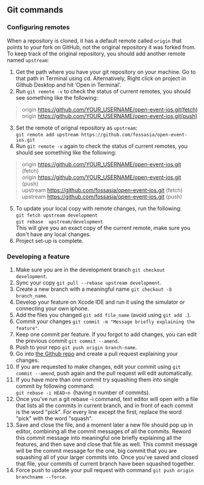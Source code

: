 ## Git commands
### Configuring remotes
When a repository is cloned, it has a default remote called `origin` that points to your fork on GitHub, not the original repository it was forked from. To keep track of the original repository, you should add another remote named `upstream`:<br />
1. Get the path where you have your git repository on your machine. Go to that path in Terminal using cd. Alternatively, Right click on project in Github Desktop and hit ‘Open in Terminal’.<br />
2. Run `git remote -v`  to check the status of current remotes, you should see something like the following:<br />
> origin    https://github.com/YOUR_USERNAME/open-event-ios.git(fetch)<br />
> origin    https://github.com/YOUR_USERNAME/open-event-ios.git(push)<br />
3. Set the remote of orignal repository as  `upstream`:<br />
`git remote add upstream https://github.com/fossasia/open-event-ios.git`<br />
4. Run `git remote -v`  again to check the status of current remotes, you should see something like the following:<br />
> origin    https://github.com/YOUR_USERNAME/open-event-ios.git  (fetch)<br />
> origin    https://github.com/YOUR_USERNAME/open-event-ios.git  (push)<br />
> upstream  https://github.com/fossasia/open-event-ios.git (fetch)<br />
> upstream  https://github.com/fossasia/open-event-ios.git (push)<br />
5. To update your local copy with remote changes, run the following:<br />
`git fetch upstream development`<br />
`git rebase  upstream/development`<br />
This will give you an exact copy of the current remote, make sure you don't have any local changes.<br />
6. Project set-up is complete.<br />
### Developing a feature
1. Make sure you are in the development branch `git checkout development`.<br />
2. Sync your copy `git pull --rebase upstream development`.<br />
3. Create a new branch with a meaningful name `git checkout -b branch_name`.<br />
4. Develop your feature on Xcode IDE  and run it using the simulator or connecting your own iphone.<br />
5. Add the files you changed `git add file_name` (avoid using `git add .`).<br />
6. Commit your changes `git commit -m "Message briefly explaining the feature"`.<br />
7. Keep one commit per feature. If you forgot to add changes, you can edit the previous commit `git commit --amend`.<br />
8. Push to your repo `git push origin branch-name`.<br />
9. Go into [the Github repo](https://github.com/fossasia/open-event-ios) and create a pull request explaining your changes.<br />
10. If you are requested to make changes, edit your commit using `git commit --amend`, push again and the pull request will edit automatically.<br />
11. If you have more than one commit try squashing them into single commit by following command:<br />
`git rebase -i HEAD~n `(having n number of commits).<br />
12. Once you've run a git rebase -i command, text editor will open with a file that lists all the commits in current branch, and in front of each commit is the word "pick". For every line except the first, replace the word "pick" with the word "squash".<br />
13. Save and close the file, and a moment later a new file should pop up in  editor, combining all the commit messages of all the commits. Reword this commit message into meaningful one briefly explaining all the features, and then save and close that file as well. This commit message will be the commit message for the one, big commit that you are squashing all of your larger commits into. Once you've saved and closed that file, your commits of current branch have been squashed together.<br />
14. Force push to update your pull request with command `git push origin branchname --force`.<br/>
